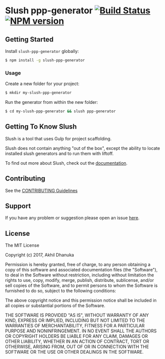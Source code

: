 # Slush ppp-generator [![Build Status](https://secure.travis-ci.org/akhildhanuka/slush-ppp-generator.png?branch=master)](https://travis-ci.org/akhildhanuka/slush-ppp-generator) [![NPM version](https://badge-me.herokuapp.com/api/npm/slush-ppp-generator.png)](http://badges.enytc.com/for/npm/slush-ppp-generator)

> 


## Getting Started

Install `slush-ppp-generator` globally:

```bash
$ npm install -g slush-ppp-generator
```

### Usage

Create a new folder for your project:

```bash
$ mkdir my-slush-ppp-generator
```

Run the generator from within the new folder:

```bash
$ cd my-slush-ppp-generator && slush ppp-generator
```

## Getting To Know Slush

Slush is a tool that uses Gulp for project scaffolding.

Slush does not contain anything "out of the box", except the ability to locate installed slush generators and to run them with liftoff.

To find out more about Slush, check out the [documentation](https://github.com/slushjs/slush).

## Contributing

See the [CONTRIBUTING Guidelines](https://github.com/akhildhanuka/slush-ppp-generator/blob/master/CONTRIBUTING.md)

## Support
If you have any problem or suggestion please open an issue [here](https://github.com/akhildhanuka/slush-ppp-generator/issues).

## License 

The MIT License

Copyright (c) 2017, Akhil Dhanuka

Permission is hereby granted, free of charge, to any person
obtaining a copy of this software and associated documentation
files (the "Software"), to deal in the Software without
restriction, including without limitation the rights to use,
copy, modify, merge, publish, distribute, sublicense, and/or sell
copies of the Software, and to permit persons to whom the
Software is furnished to do so, subject to the following
conditions:

The above copyright notice and this permission notice shall be
included in all copies or substantial portions of the Software.

THE SOFTWARE IS PROVIDED "AS IS", WITHOUT WARRANTY OF ANY KIND,
EXPRESS OR IMPLIED, INCLUDING BUT NOT LIMITED TO THE WARRANTIES
OF MERCHANTABILITY, FITNESS FOR A PARTICULAR PURPOSE AND
NONINFRINGEMENT. IN NO EVENT SHALL THE AUTHORS OR COPYRIGHT
HOLDERS BE LIABLE FOR ANY CLAIM, DAMAGES OR OTHER LIABILITY,
WHETHER IN AN ACTION OF CONTRACT, TORT OR OTHERWISE, ARISING
FROM, OUT OF OR IN CONNECTION WITH THE SOFTWARE OR THE USE OR
OTHER DEALINGS IN THE SOFTWARE.

